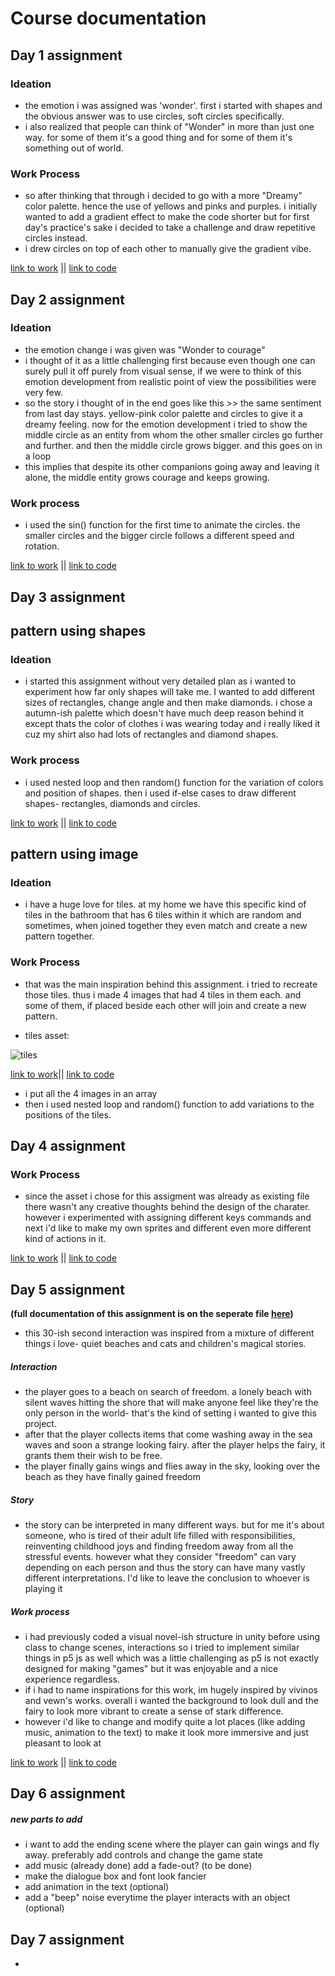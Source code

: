 
# Course documentation

## Day 1 assignment

### Ideation
- the emotion i was assigned was 'wonder'. first i started with shapes and the obvious answer was to use circles, soft circles specifically.
- i also realized that people can think of "Wonder" in more than just one way. for some of them it's a good thing and for some of them it's something out of world.

### Work Process
- so after thinking that through i decided to go with a more "Dreamy" color palette. hence the use of yellows and pinks and purples. i initially wanted to add a gradient effect to make the code shorter but for first day's practice's sake i decided to take a challenge and draw repetitive circles instead.
- i drew circles on top of each other to manually give the gradient vibe.

[link to work](https://suneha002.github.io/playful-media-suneha/day1/) || [link to code](https://github.com/suneha002/playful-media-suneha/tree/main/day1)

## Day 2 assignment

### Ideation
- the emotion change i was given was "Wonder to courage"
- i thought of it as a little challenging first because even though one can surely pull it off purely from visual sense, if we were to think of this emotion development from realistic point of view the possibilities were very few.
- so the story i thought of in the end goes like this >> the same sentiment from last day stays. yellow-pink color palette and circles to give it a dreamy feeling. now for the emotion development i tried to show the middle circle as an entity from whom the other smaller circles go further and further. and then the middle circle grows bigger. and this goes on in a loop 
- this implies that despite its other companions going away and leaving it alone, the middle entity grows courage and keeps growing.

### Work process
- i used the sin() function for the first time to animate the circles. the smaller circles and the bigger circle follows a different speed and rotation.

[link to work](https://suneha002.github.io/playful-media-suneha/day2/day2%20assignment/) || [link to code](https://github.com/suneha002/playful-media-suneha/tree/main/day2/day2%20assignment)

## Day 3 assignment

## pattern using shapes

### Ideation
- i started this assignment without very detailed plan as i wanted to experiment how far only shapes will take me. I wanted to add different sizes of rectangles, change angle and then make diamonds. i chose a autumn-ish palette which doesn't have much deep reason behind it except thats the color of clothes i was wearing today and i really liked it cuz my shirt also had lots of rectangles and diamond shapes.

### Work process
- i used nested loop and then random() function for the variation of colors and position of shapes. then i used if-else cases to draw different shapes- rectangles, diamonds and circles.

[link to work](https://suneha002.github.io/playful-media-suneha/day3/day%203%20assignment/) || [link to code](https://github.com/suneha002/playful-media-suneha/tree/main/day3/day%203%20assignment)

## pattern using image

### Ideation
- i have a huge love for tiles. at my home we have this specific kind of tiles in the bathroom that has 6 tiles within it which are random and sometimes, when joined together they even match and create a new pattern together.

### Work Process
- that was the main inspiration behind this assignment. i tried to recreate those tiles. thus i made 4 images that had 4 tiles in them each. and some of them, if placed beside each other will join and create a new pattern.

- tiles asset: 

![tiles](https://64.media.tumblr.com/3edf9015712e731f580a305fbd7b8267/5b2ddb32770cd4c7-a5/s250x400/f4d70141bb26062210ed33f7b12d740b066c4478.png)

[link to work](https://suneha002.github.io/playful-media-suneha/day4/image/)|| [link to code](https://github.com/suneha002/playful-media-suneha/tree/main/day4/image)

- i put all the 4 images in an array
- then i used nested loop and random() function to add variations to the positions of the tiles.

## Day 4 assignment

### Work Process
- since the asset i chose for this assigment was already as existing file there wasn't any creative thoughts behind the design of the charater. however i experimented with assigning different keys commands and next i'd like to make my own sprites and different even more different kind of actions in it.

[link to work](https://suneha002.github.io/playful-media-suneha/day5/sprite%202D/) || [link to code](https://github.com/suneha002/playful-media-suneha/tree/main/day5/sprite%202D)


## Day 5 assignment

**(full documentation of this assignment is on the seperate file [here](https://github.com/suneha002/playful-media-suneha/blob/main/30_sec_interaction_doc.md))** 

- this 30-ish second interaction was inspired from a mixture of different things i love- quiet beaches and cats and children's magical stories.
##### Interaction 
- the player goes to a beach on search of freedom. a lonely beach with silent waves hitting the shore that will make anyone feel like they're the only person in the world- that's the kind of setting i wanted to give this project.
- after that the player collects items that come washing away in the sea waves and soon a strange looking fairy. after the player helps the fairy, it grants them their wish to be free.
- the player finally gains wings and flies away in the sky, looking over the beach as they have finally gained freedom
##### Story
- the story can be interpreted in many different ways. but for me it's about someone, who is tired of their adult life filled with responsibilities, reinventing childhood joys and finding freedom away from all the stressful events. however what they consider "freedom" can vary depending on each person and thus the story can have many vastly different interpretations. I'd like to leave the conclusion to whoever is playing it
##### Work process
- i had previously coded a visual novel-ish structure in unity before using class to change scenes, interactions so i tried to implement similar things in p5 js as well which was a little challenging as p5 is not exactly designed for making "games" but it was enjoyable and a nice experience regardless.
- if i had to name inspirations for this work, im hugely inspired by vivinos and vewn's works. overall i wanted the background to look dull and the fairy to look more vibrant to create a sense of stark difference.
- however i'd like to change and modify quite a lot places (like adding music, animation to the text) to make it look more immersive and just pleasant to look at


[link to work](https://suneha002.github.io/playful-media-suneha/day5/day5%20assignment) || [link to code](https://github.com/suneha002/playful-media-suneha/tree/main/day5/day5%20assignment)


## Day 6 assignment

##### new parts to add
- i want to add the ending scene where the player can gain wings and fly away. preferably add controls and change the game state 
- add music (already done) add a fade-out? (to be done)
- make the dialogue box and font look fancier
- add animation in the text (optional)
- add a "beep" noise everytime the player interacts with an object (optional)

## Day 7 assignment

-

